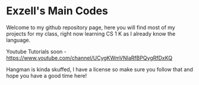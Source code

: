 # Exzell's Main Codes
Welcome to my github repository page, here you will find most of my projects for my class, right now learning CS 1 K as I already know the language.

Youtube Tutorials soon - https://www.youtube.com/channel/UCygKWmVNlaRfBPQygRfDxKQ

Hangman is kinda skuffed, I have a license so make sure you follow that and hope you have a good time here!
